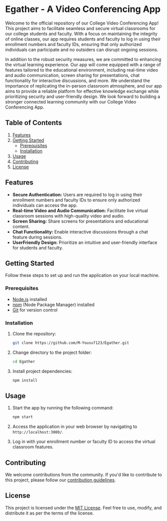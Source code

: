 # Egather - A Video Conferencing App

Welcome to the official repository of our College Video Conferencing App! This project aims to facilitate seamless and secure virtual classrooms for our college students and faculty. With a focus on maintaining the integrity of online classes, our app requires students and faculty to log in using their enrollment numbers and faculty IDs, ensuring that only authorized individuals can participate and no outsiders can disrupt ongoing sessions.

In addition to the robust security measures, we are committed to enhancing the virtual learning experience. Our app will come equipped with a range of features tailored to the educational environment, including real-time video and audio communication, screen sharing for presentations, chat functionality for interactive discussions, and more. We understand the importance of replicating the in-person classroom atmosphere, and our app aims to provide a reliable platform for effective knowledge exchange while prioritizing security and user-friendly design. We look forward to building a stronger connected learning community with our College Video Conferencing App.

## Table of Contents

1. [Features](#features)
2. [Getting Started](#getting-started)
   - [Prerequisites](#prerequisites)
   - [Installation](#installation)
3. [Usage](#usage)
4. [Contributing](#contributing)
5. [License](#license)

## Features

- **Secure Authentication:** Users are required to log in using their enrollment numbers and faculty IDs to ensure only authorized individuals can access the app.
- **Real-time Video and Audio Communication:** Facilitate live virtual classroom sessions with high-quality video and audio.
- **Screen Sharing:** Share screens for presentations and educational content.
- **Chat Functionality:** Enable interactive discussions through a chat feature during sessions.
- **UserFriendly Design:** Prioritize an intuitive and user-friendly interface for students and faculty.

## Getting Started

Follow these steps to set up and run the application on your local machine.

### Prerequisites

- [Node.js](https://nodejs.org/) installed
- [npm](https://www.npmjs.com/) (Node Package Manager) installed
- [Git](https://git-scm.com/) for version control

### Installation

1. Clone the repository:

   ```bash
   git clone https://github.com/M-Yousuf123/Egather.git
   ```

2. Change directory to the project folder:

   ```bash
   cd Egather
   ```

3. Install project dependencies:

   ```bash
   npm install
   ```

## Usage

1. Start the app by running the following command:

   ```bash
   npm start
   ```

2. Access the application in your web browser by navigating to `http://localhost:3000/`.

3. Log in with your enrollment number or faculty ID to access the virtual classroom features.

## Contributing

We welcome contributions from the community. If you'd like to contribute to this project, please follow our [contribution guidelines](CONTRIBUTING.md).

## License

This project is licensed under the [MIT License](LICENSE). Feel free to use, modify, and distribute it as per the terms of the license.

